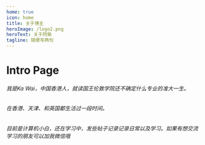 ```yaml
---
home: true
icon: home
title: 关于博主
heroImage: /logo2.png
heroText: 关于阿柴
tagline: 随便写两句
---
```


# Intro Page

###### 我是Ka Wai，中国香港人，就读国王伦敦学院还不确定什么专业的准大一生。

###### 在香港、天津、和英国都生活过一段时间。

###### 目前是计算机小白，还在学习中，发些帖子记录记录日常以及学习。如果有想交流学习的朋友可以加我微信哦
